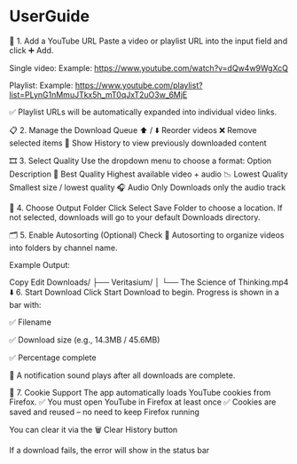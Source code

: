 # UserGuide
🔗 1. Add a YouTube URL
Paste a video or playlist URL into the input field and click ➕ Add.

Single video:
Example:
https://www.youtube.com/watch?v=dQw4w9WgXcQ

Playlist:
Example:
https://www.youtube.com/playlist?list=PLynG1nMmuJTkx5h_mT0qJxT2uO3w_6MjE

✅ Playlist URLs will be automatically expanded into individual video links.

📋 2. Manage the Download Queue
⬆️ / ⬇️ Reorder videos
❌ Remove selected items
📜 Show History to view previously downloaded content

🎞️ 3. Select Quality
Use the dropdown menu to choose a format:
Option	Description
🎥 Best Quality	Highest available video + audio
📉 Lowest Quality	Smallest size / lowest quality
🎧 Audio Only	Downloads only the audio track

📁 4. Choose Output Folder
Click Select Save Folder to choose a location.
If not selected, downloads will go to your default Downloads directory.

🗂️ 5. Enable Autosorting (Optional)
Check 📂 Autosorting to organize videos into folders by channel name.

Example Output:

Copy
Edit
Downloads/
├── Veritasium/
│   └── The Science of Thinking.mp4
⬇️ 6. Start Download
Click Start Download to begin. Progress is shown in a bar with:

✅ Filename

✅ Download size (e.g., 14.3MB / 45.6MB)

✅ Percentage complete

🔔 A notification sound plays after all downloads are complete.

🍪 7. Cookie Support
The app automatically loads YouTube cookies from Firefox.
✅ You must open YouTube in Firefox at least once
✅ Cookies are saved and reused – no need to keep Firefox running


You can clear it via the 🗑 Clear History button

If a download fails, the error will show in the status bar
